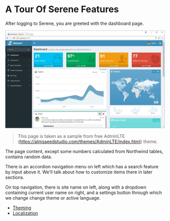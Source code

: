 # A Tour Of Serene Features

After logging to Serene, you are greeted with the dashboard page.

![Serene Dashboard](img/serenedash.jpg)

> This page is taken as a sample from free AdminLTE (https://almsaeedstudio.com/themes/AdminLTE/index.html) theme.

The page content, except some numbers calculated from Northwind tables, contains random data.

There is an accordion navigation menu on left which has a search feature by input above it. We'll talk about how to customize items there in later sections.

On top navigation, there is site name on left, along with a dropdown containing current user name on right, and a settings button through which we change change theme or active language.


* [Theming](theming.md)
* [Localization](localization.md)
